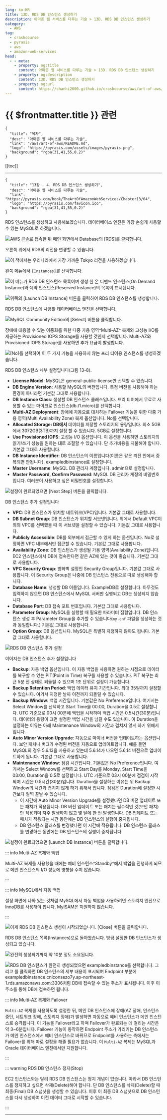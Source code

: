 ```yaml
---
lang: ko-KR
title: 13D. RDS DB 인스턴스 생성하기
description: 아마존 웹 서비스를 다루는 기술 > 13D. RDS DB 인스턴스 생성하기
category:
  - AWS
tag: 
  - crashcourse
  - pyrasis
  - aws 
  - amazon-web-services
head:
  - - meta:
    - property: og:title
      content: 아마존 웹 서비스를 다루는 기술 > 13D. RDS DB 인스턴스 생성하기
    - property: og:description
      content: 13D. RDS DB 인스턴스 생성하기
    - property: og:url
      content: https://chanhi2000.github.io/crashcourse/aws/art-of-aws/13D.html
---
```


# {{ $frontmatter.title }} 관련

```component VPCard
{
  "title": "목차",
  "desc": "아마존 웹 서비스를 다루는 기술",
  "link": "/aws/art-of-aws/README.md",
  "logo": "https://pyrasis.com/assets/images/pyrasis.png",
  "background": "rgba(31,41,55,0.2)"
}
```

[[toc]]

---

```component VPCard
{
  "title": "13장 - 4. RDS DB 인스턴스 생성하기",
  "desc": "아마존 웹 서비스를 다루는 기술",
  "link": "https://pyrasis.com/book/TheArtOfAmazonWebServices/Chapter13/04",
  "logo": "https://pyrasis.com/favicon.ico",
  "background": "rgba(31,41,55,0.2)"
}
```

RDS 인스턴스를 생성하고 사용해보겠습니다. 데이터베이스 엔진은 가장 손쉽게 사용할 수 있는 MySQL로 하겠습니다. 

![AWS 콘솔로 접속한 뒤 메인 화면에서 Database의 <FontIcon icon="iconfont icon-select"/>`[RDS]`를 클릭합니다.](https://pyrasis.com/assets/images/TheArtOfAmazonWebServicesChapter13/2_.png)

오른쪽 위에서 RDS의 리전을 변경할 수 있습니다.

![이 책에서는 우리나라에서 가장 가까운 Tokyo 리전을 사용하겠습니다.](https://pyrasis.com/assets/images/TheArtOfAmazonWebServicesChapter13/3_.png)

왼쪽 메뉴에서 <FontIcon icon="iconfont icon-select"/>`[Instances]`를 선택합니다.

![이 메뉴가 RDS DB 인스턴스 목록이며 생성 한 온 디맨드 인스턴스(On Demand Instance)와 예약 인스턴스(Reserved Instance)의 목록이 표시됩니다.](https://pyrasis.com/assets/images/TheArtOfAmazonWebServicesChapter13/4_.png)

![위쪽의 <FontIcon icon="iconfont icon-select"/>`[Launch DB Instance]` 버튼을 클릭하여 RDS DB 인스턴스를 생성합니다.](https://pyrasis.com/assets/images/TheArtOfAmazonWebServicesChapter13/5_.png)

RDS DB 인스턴스에 사용할 데이터베이스 엔진을 선택합니다.

![MySQL Community Edition의 <FontIcon icon="iconfont icon-select"/>`[Select]` 버튼을 클릭합니다.](https://pyrasis.com/assets/images/TheArtOfAmazonWebServicesChapter13/6_.png)

장애에 대응할 수 있는 이중화를 위한 다중 가용 영역^Multi-AZ^ 복제와 고성능 I/O를 제공하는 Provisioned IOPS Storage를 사용할 것인지 선택합니다. Multi-AZ와 Provisioned IOPS Storage를 사용하면 추가 요금이 발생합니다.

![<FontIcon icon="iconfont icon-select"/>`[No]`를 선택하여 이 두 가지 기능을 사용하지 않는 프리 티어용 인스턴스를 생성하겠습니다.](https://pyrasis.com/assets/images/TheArtOfAmazonWebServicesChapter13/7_.png)

RDS DB 인스턴스 세부 설정입니다(그림 13-8).

- **License Model**: MySQL은 general-public-license만 선택할 수 있습니다.
- **DB Engine Version**: 사용할 MySQL의 버전입니다. 특정 버전을 사용해야 하는 환경이 아니라면 기본값 그대로 사용합니다.
- **DB Instance Class**: 생성할 DB 인스턴스 클래스입니다. 프리 티어에서 무료로 사용할 수 있는 마이크로 인스턴스(db.t1.micro)를 선택합니다.
- **Multi-AZ Deployment**: 장애에 자동으로 대처하는 Failover 기능을 위한 다중 가용 영역(Multi Availability Zone) 복제 옵션입니다. No를 선택합니다.
- **Allocated Storage: DB에서** 데이터를 저장할 스토리지의 용량입니다. 최소 5GB에서 3072GB(3TB)까지 설정 할 수 있습니다. 5GB로 설정합니다.
- **Use Provisioned IOPS**: 고성능 I/O 옵션입니다. 이 옵션을 사용하면 스토리지의 읽기/쓰기 성능을 원하는 대로 조절할 수 있습니다. 단 추가비용을 지불해야 합니다. 기본값 그대로 사용합니다.
- **DB Instance Identifier**: DB 인스턴스의 이름입니다(이름은 같은 리전 안에서 중복되면 안됩니다). exampledbinstance로 설정합니다.
- **Master Username**: MySQL DB 관리자 계정입니다. admin으로 설정합니다.
- **Master Password, Confirm Password**: MySQL DB 관리자 계정의 비밀번호입니다. 여러분이 사용하고 싶은 비밀번호를 설정합니다.

![설정이 완료되었으면 <FontIcon icon="iconfont icon-select"/>`[Next Step]` 버튼을 클릭합니다.](https://pyrasis.com/assets/images/TheArtOfAmazonWebServicesChapter13/8_.png)

DB 인스턴스 추가 설정입니다

- **VPC**: DB 인스턴스가 위치할 네트워크(VPC)입니다. 기본값 그대로 사용합니다.
- **DB Subnet Group**: DB 인스턴스가 위치할 서브넷입니다. 위에서 Default VPC이외의 VPC를 선택했을 때 이 서브넷을 설정할 수 있습니다. 기본값 그대로 사용합니다.
- **Publicly Accessible**: DB를 외부에서 접근할 수 있게 하는 옵션입니다. No로 설정하면 VPC 내부에서만 접근할 수 있습니다. 기본값 그대로 사용합니다.
- **Availability Zone**: DB 인스턴스가 생성될 가용 영역(Availability Zone)입니다. EC2 인스턴스에서 DB에 접속한다면 같은 AZ에 있는 것이 좋습니다. 기본값 그대로 사용합니다.
- **VPC Security Group**: 방화벽 설정인 Security Group입니다. 기본값 그대로 사용합니다. 이 Security Group은 나중에 DB 인스턴스 전용으로 따로 생성해야 합니다.
- **Database Name**: 생성할 DB 이름입니다. ExampleDB로 설정합니다. 아무것도 입력하지 않으면 DB 인스턴스에서 MySQL 서버만 실행되고 DB는 생성되지 않습니다.
- **Database Port**: DB 접속 포트 번호입니다. 기본값 그대로 사용합니다.
- **Parameter Group**: MySQL을 실행할 때 필요한 파라미터 집합입니다. DB 인스턴스 생성 후 Parameter Group을 추가할 수 있습니다(<FontIcon icon="fas fa-file-lines"/>`my.cnf` 파일을 생성하는 것과 동일합니다.) 기본값 그대로 사용합니다.
- **Option Group**: DB 옵션입니다. MySQL은 특별히 지정하지 않아도 됩니다. 기본값 그대로 사용합니다.

![RDS DB 인스턴스 추가 설정](https://pyrasis.com/assets/images/TheArtOfAmazonWebServicesChapter13/9_.png)

이어지는 DB 인스턴스 추가 설정입니다

- **Backup**: 자동 백업 옵션입니다. 이 자동 백업을 사용하면 원하는 시점으로 데이터를 복구할 수 있는 PIT(Point in Time) 복구를 사용할 수 있습니다. PIT 복구는 최근 5분 전 상태로 되돌릴 수 있으며 1초 단위로 설정이 가능합니다.
- **Backup Retention Period**: 백업 데이터 유지 기간입니다. 최대 35일까지 설정할 수 있습니다. 여기서 지정한 날짜 이전까지 되돌릴 수 있습니다.
- **Backup Window**: 백업 시간입니다. 기본값은 No Preference입니다. 여기서는 Select Window를 선택하고 Start Time을 00:00, Duration을 0.5로 설정합니다. UTC 기준으로 00시 00분에 백업을 시작하며 백업 시간은 0.5시간(30분)입니다. 데이터의 용량이 크면 설정한 백업 시간을 넘길 수도 있습니다. 이 Duration을 설정하는 이유는 아래 Maintenance Window의 시간과 겹치지 않게 하기 위해서 입니다.
- **Auto Minor Version Upgrade**: 자동으로 마이너 버전을 업데이트하는 옵션입니다. 보안 패치나 버그가 수정된 버전을 자동으로 업데이트합니다. 예를 들면 MySQL의 경우 5.6.13을 사용하고 있는데 5.6.14가 나오면 5.6.14 버전으로 업데이트하게 됩니다. 기본값 그대로 사용합니다.
- **Maintenance Window**: 점검 시간입니다. 기본값은 No Preference입니다. 여기서는 Select Window를 선택하고 Start Day를 Monday, Start Time을 03:00, Duration을 0.5로 설정합니다. UTC 기준으로 03시 00분에 점검이 시작되며 시간은 0.5시간(30분)입니다. Duration을 설정하는 이유는 위 Backup Window의 시간과 겹치지 않게 하기 위해서 입니다. 점검은 Duration에 설정한 시간보다 일찍 끝날 수 있습니다.
  - 이 시간에 Auto Minor Version Upgrade를 설정했다면 DB 버전 업데이트 또는 패치가 적용됩니다. DB 버전 업데이트 또는 패치는 필수적인 것(보안 패치)만 적용되며 자주 발생하지 않고 몇 달에 한 번 발생합니다. DB 업데이트 또는 패치가 적용되는 시간 동안에는 DB 인스턴스의 실행이 중지됩니다.
  - DB 인스턴스 클래스를 변경했다면 이 시간에 적용됩니다. DB 인스턴스 클래스를 변경하는 동안에는 DB 인스턴스의 실행이 중지됩니다.

![설정이 완료되었으면 <FontIcon icon="iconfont icon-select"/>`[Launch DB Instance]` 버튼을 클릭합니다.](https://pyrasis.com/assets/images/TheArtOfAmazonWebServicesChapter13/10_.png)

::: info Multi-AZ 복제와 백업

Multi-AZ 복제를 사용했을 때에는 예비 인스턴스^Standby^에서 백업을 진행하게 되므로 메인 인스턴스의 I/O 성능에 영향을 주지 않습니다.

:::

::: info MySQL에서 자동 백업

설정 화면에 나와 있는 것처럼 MySQL에서 자동 백업을 사용하려면 스토리지 엔진으로 InnoDB를 사용해야 합니다. MyISAM은 지원하지 않습니다.

:::

![이제 RDS DB 인스턴스 생성이 시작되었습니다. <FontIcon icon="iconfont icon-select"/>`[Close]` 버튼을 클릭합니다.](https://pyrasis.com/assets/images/TheArtOfAmazonWebServicesChapter13/11_.png)

RDS DB 인스턴스 목록(Instances)으로 돌아왔습니다. 방금 설정한 DB 인스턴스가 생성되고 있습니다.

![완전히 생성되기까지 약 10분 정도 소요됩니다.](https://pyrasis.com/assets/images/TheArtOfAmazonWebServicesChapter13/12_.png)

![RDS DB 인스턴스가 완전히 생성되었으면 `exampledbinstance`를 선택합니다. 그리고 <FontIcon icon="iconfont icon-play"/>를 클릭하면 DB 인스턴스의 세부 내용이 표시되며 Endpoint 부분에 <FontIcon icon="fas fa-globe"/>`exampledbinstance.cnlconsezo7y.ap-northeast-1.rds.amazonaws.com:3306`처럼 DB에 접속할 수 있는 주소가 표시됩니다. 이후 이 주소를 통해 DB에 접속하면 됩니다.](https://pyrasis.com/assets/images/TheArtOfAmazonWebServicesChapter13/13_.png)

::: info Multi-AZ 복제와 Failover

`Multi-AZ` 복제를 사용하도록 설정한 뒤, 메인 DB 인스턴스에 장애(AZ 장애, 인스턴스 중단, 네트워크 장애, 스토리지 장애)가 발생하면 자동으로 예비 인스턴스가 메인 인스턴스로 승격됩니다. 이 기능을 Failover라고 하며 Failover가 완료되는 데 걸리는 시간은 약 3~6분입니다. Failover 기능이 동작하면 Endpoint 주소가 가리키는 DB 인스턴스가 메인 인스턴스에서 예비 인스턴스로 바뀌므로 Endpoint를 사용하는 측에서는 Failover를 위해 따로 설정을 해줄 필요가 없습니다. 이 `Multi-AZ` 복제는 MySQL과 Oracle 데이터베이스 엔진에서만 지원합니다.

:::

::: warning RDS DB 인스턴스 정지(Stop)

EC2 인스턴스와는 달리 RDS DB 인스턴스는 정지 개념이 없습니다. 따라서 DB 인스턴스를 정지하고 싶으면 삭제(Delete)해야 합니다. 단 DB 인스턴스를 삭제(Delete)할 때 최종(Final) DB 스냅샷을 생성할 수 있습니다. 이후 이 최종 DB 스냅샷으로 DB 인스턴스를 다시 생성하여 이전 데이터 그대로 시작할 수 있습니다.

:::

---
